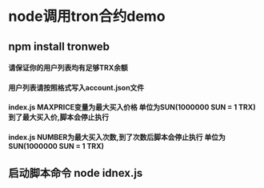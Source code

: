 # node调用tron合约demo


## npm install tronweb

#### 请保证你的用户列表均有足够TRX余额

#### 用户列表请按照格式写入account.json文件

#### index.js MAXPRICE变量为最大买入价格 单位为SUN(1000000 SUN = 1 TRX)到了最大买入价,脚本会停止执行

#### index.js NUMBER为最大买入次数,到了次数后脚本会停止执行 单位为SUN(1000000 SUN = 1 TRX)

## 启动脚本命令 node idnex.js
